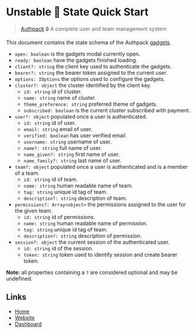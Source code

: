 # Unstable 🚧 State Quick Start

> [Authpack](https://authpack.io) 🔒 A complete user and team management system

This document contains the state schema of the Authpack [gadgets](https://github.com/jackrobertscott/authpack/blob/master/docs/quick/sdk.md).

- `open: boolean` is the gadgets modal currently open.
- `ready: boolean` have the gadgets finished loading.
- `client?: string` the client key used to authenticate the gadgets.
- `bearer?: string` the bearer token assigned to the current user.
- `options: IOptions` the options used to configure the gadgets.
- `cluster?: object` the cluster identified by the client key.
  - `id: string` id of cluster.
  - `name: string` name of cluster.
  - `theme_preference: string` preferred theme of gadgets.
  - `subscribed: boolean` is the current cluster subscribed with payment.
- `user?: object` populated once a user is authenticated.
  - `id: string` id of user.
  - `email: string` email of user.
  - `verified: boolean` has user verified email.
  - `username: string` username of user.
  - `name?: string` full name of user.
  - `name_given?: string` first name of user.
  - `name_family?: string` last name of user.
- `team?: object` populated once a user is authenticated and is a member of a team.
  - `id: string` id of team.
  - `name: string` human readable name of team.
  - `tag: string` unique id tag of team.
  - `description?: string` description of team.
- `permissions?: Array<object>` the permissions assigned to the user for the given team.
  - `id: string` id of permissions.
  - `name: string` human readable name of permission.
  - `tag: string` unique id tag of team.
  - `description?: string` description of permission.
- `session?: object` the current session of the authenticated user.
  - `id: string` id of the session.
  - `token: string` token used to identify session and create bearer token.

**Note:** all properties containing a `?` are considered optional and may be undefined.

## Links

- [Home](https://github.com/jackrobertscott/authpack)
- [Website](https://authpack.io)
- [Dashboard](https://v1.authpack.io)